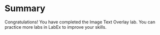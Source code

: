 # Summary

Congratulations! You have completed the Image Text Overlay lab. You can practice more labs in LabEx to improve your skills.
